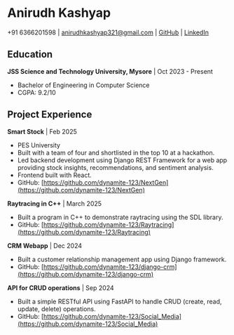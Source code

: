 # Anirudh Kashyap
+91 6366201598 | <anirudhkashyap321@gmail.com> | [GitHub](github.com/dynamite-123) | [LinkedIn](linkedin.com)

## Education

**JSS Science and Technology University, Mysore** | Oct 2023 - Present
*   Bachelor of Engineering in Computer Science
*   CGPA: 9.2/10

## Project Experience

**Smart Stock** | Feb 2025
*   PES University
*   Built with a team of four and shortlisted in the top 10 at a hackathon.
*   Led backend development using Django REST Framework for a web app providing stock insights, recommendations, and sentiment analysis.
*   Frontend built with React.
*   GitHub: [https://github.com/dynamite-123/NextGen](https://github.com/dynamite-123/NextGen)

**Raytracing in C++** | March 2025
*   Built a program in C++ to demonstrate raytracing using the SDL library.
*   GitHub: [https://github.com/dynamite-123/Raytracing](https://github.com/dynamite-123/Raytracing)

**CRM Webapp** | Dec 2024
*   Built a customer relationship management app using Django framework.
*   GitHub: [https://github.com/dynamite-123/django-crm](https://github.com/dynamite-123/django-crm)

**API for CRUD operations** | Sep 2024
*   Built a simple RESTful API using FastAPI to handle CRUD (create, read, update, delete) operations.
*   GitHub: [https://github.com/dynamite-123/Social_Media](https://github.com/dynamite-123/Social_Media)
